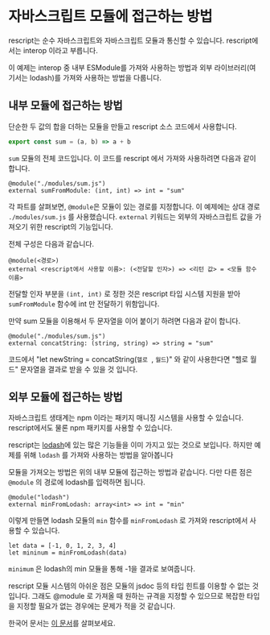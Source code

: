 # 자바스크립트 모듈에 접근하는 방법

rescript는 순수 자바스크립트와 자바스크립트 모듈과 통신할 수 있습니다. rescript에서는 interop 이라고 부릅니다.

이 예제는 interop 중 내부 ESModule를 가져와 사용하는 방법과 외부 라이브러리(여기서는 lodash)를 가져와 사용하는 방법을 다룹니다.

## 내부 모듈에 접근하는 방법

단순한 두 값의 합을 더하는 모듈을 만들고 rescript 소스 코드에서 사용합니다.

```js
export const sum = (a, b) => a + b
```

`sum` 모듈의 전체 코드입니다. 이 코드를 rescript 에서 가져와 사용하려면 다음과 같이 합니다.

```reason
@module("./modules/sum.js")
external sumFromModule: (int, int) => int = "sum"
```

각 파트를 살펴보면, `@module`은 모듈이 있는 경로를 지정합니다. 이 예제에는 상대 경로 `./modules/sum.js` 를 사용했습니다.
`external` 키워드는 외부의 자바스크립트 값을 가져오기 위한 rescript의 기능입니다.

전체 구성은 다음과 같습니다.

```reason
@module(<경로>)
external <rescript에서 사용할 이름>: (<전달할 인자>) => <리턴 값> = <모듈 함수 이름>
```

전달할 인자 부분을 `(int, int)` 로 정한 것은 rescript 타입 시스템 지원을 받아 `sumFromModule` 함수에 int 만 전달하기 위함입니다.

만약 sum 모듈을 이용해서 두 문자열을 이어 붙이기 하려면 다음과 같이 합니다.

```reason
@module("./modules/sum.js")
external concatString: (string, string) => string = "sum"
```

코드에서 "let newString = concatString(`헬로 `, `월드`)" 와 같이 사용한다면 "헬로 월드" 문자열을 결과로 받을 수 있을 것 입니다.

## 외부 모듈에 접근하는 방법

자바스크립트 생태계는 npm 이라는 패키지 매니징 시스템을 사용할 수 있습니다. rescript에서도 물론 npm 패키지를 사용할 수 있습니다.

rescript는 [lodash](https://lodash.com/)에 있는 많은 기능들을 이미 가지고 있는 것으로 보입니다.
하지만 예제를 위해 `lodash` 를 가져와 사용하는 방법을 알아봅니다

모듈을 가져오는 방법은 위의 내부 모듈에 접근하는 방법과 같습니다. 다만 다른 점은 `@module` 의 경로에 lodash를 입력하면 됩니다.

```reason
@module("lodash")
external minFromLodash: array<int> => int = "min"
```

이렇게 만들면 lodash 모듈의 `min` 함수를 `minFromLodash` 로 가져와 rescript에서 사용할 수 있습니다.

```reason
let data = [-1, 0, 1, 2, 3, 4]
let mininum = minFromLodash(data)
```

`minimum` 은 lodash의 min 모듈을 통해 -1을 결과로 보여줍니다.

rescript 모듈 시스템의 아쉬운 점은 모듈의 jsdoc 등의 타입 힌트를 이용할 수 없는 것 입니다. 그래도 @module 로 가져올 때 원하는 규격을 지정할 수 있으므로 복잡한 타입을 지정할 필요가 없는 경우에는 문제가 적을 것 같습니다.


한국어 문서는 [이 문서](https://green-labs.github.io/rescript-in-korean/JavaScript-Interop)를 살펴보세요.
